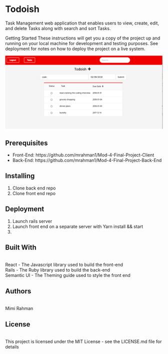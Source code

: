 

<h1> Todoish </h1>
Task Management web application that enables users to view, create, edit, and delete Tasks along with search and sort Tasks.

Getting Started
These instructions will get you a copy of the project up and running on your local machine for development and testing purposes. See deployment for notes on how to deploy the project on a live system.

<img src = "./public/screenshot.png"/>

<h2> Prerequisites </h2>
<ul>
  <li> Front-End: https://github.com/mrahman1/Mod-4-Final-Project-Client </li>
  <li> Back-End: https://github.com/mrahman1/Mod-4-Final-Project-Back-End </li>
</ul>


<h2> Installing </h2>
<ol>
  <li> Clone back end repo </li>
  <li> Clone front end repo </li>
</ol>


<h2> Deployment </h2>
<ol>
  <li> Launch rails server </li>
  <li> Launch front end on a separate server with Yarn install && start <li>
</ol>

<h2> Built With </h2> <br/>
React - The Javascript library used to build the front-end <br/>
Rails - The Ruby library used to build the back-end <br>
Semantic UI - The Theming guide used to style the front end 


<h2> Authors </h2> <br/>
Mimi Rahman

<h2> License </h2> <br/>
This project is licensed under the MIT License - see the LICENSE.md file for details
